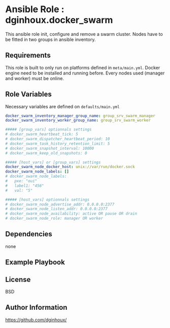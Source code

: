 Ansible Role : dginhoux.docker_swarm
=========

This ansible role init, configure and remove a swarm cluster.
Nodes have to be fitted in two groups in ansible inventory.



Requirements
------------

This role is built to only run on platforms defined in `meta/main.yml`.
Docker engine need to be installed and running before.
Every nodes used (manager and worker) must be online.


Role Variables
--------------

Necessary variables are defined on `defaults/main.yml`

```yaml
docker_swarm_inventory_manager_group_name: group_srv_swarm_manager
docker_swarm_inventory_worker_group_name: group_srv_swarm_worker

##### [group_vars] optionnals settings
# docker_swarm_heartbeat_tick: 5
# docker_swarm_dispatcher_heartbeat_period: 10
# docker_swarm_task_history_retention_limit: 5
# docker_swarm_snapshot_interval: 10000
# docker_swarm_keep_old_snapshots: 0

##### [host_vars] or [group_vars] settings
docker_swarm_node_docker_host: unix://var/run/docker.sock
docker_swarm_node_labels: []
# docker_swarm_node_labels:
#   pxe: "oui"
#   label1: "456"
#   val: "5"

##### [host_vars] optionnals settings
# docker_swarm_node_advertise_addr: 0.0.0.0:2377
# docker_swarm_node_listen_addr: 0.0.0.0:2377
# docker_swarm_node_availability: active OR pause OR drain
# docker_swarm_node_role: manager OR worker
```


Dependencies
------------

none


Example Playbook
----------------



License
-------

BSD


Author Information
------------------

https://github.com/dginhoux/
